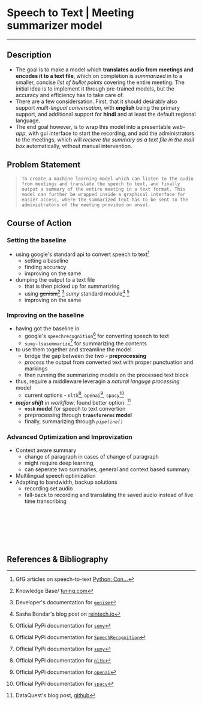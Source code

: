 # Speech to Text | Meeting summarizer model
---
## Description
* The goal is to make a model which **translates audio from meetings and encodes it to a text file**, which on completion is *summarized* in to a smaller, concise *list of bullet points* covering the entire meeting. The initial idea is to implement it through pre-trained models, but the accuracy and efficiency has to take care of.
* There are a few considersation. First, that it should desirably also support *mulit-lingual conversation*, with **english** being the primary support, and additional support for **hindi** and at least the default regional language.
* The end goal however, is to wrap this model into a presentable *web-app*, with gui interface to start the recording, and add the administrators to the meetings, which will *recieve the summary as a text file in the mail box* automatically, without manual intervention.

## Problem Statement
> `To create a machine learning model which can listen to the audio from meetings and translate the speech to text, and finally output a summary of the entire meeting in a text format. This model can further be wrapped inside a graphical interface for easier access, where the summarized text has to be sent to the administrators of the meeting provided on onset.`

## Course of Action
### Setting the baseline
* using google's standard api to convert speech to text[^1]
  * setting a baseline 
  * finding accuracy
  * improving on the same
* dumping the output to a text file
  * that is then picked up for summarizing
  * using ~~genism~~[^2] [^3] *sumy* standard module[^4] [^5]
  * improving on the same

### Improving on the baseline
* having got the baseline in 
  * google's `speechrecognition`[^6] for converting speech to text
  * `sumy-lsasummarize`[^7] for summarizing the contents
* to use them together and streamline the model
  * bridge the gap between the two - **preprocessing**
  * *process* the output from converted text with proper punctuation and markings
  * then running the summarizing models on the processed text block
* thus, require a middleware leveragin a *natural languge processing* model
  * current options - `nltk`[^8], `openai`[^9], `spacy`[^10]
* _**major shift** in workflow_, found better option: [^11]
  * **`vosk` model** for speech to text convertion
  * preprocessing through **`transforerms` model**
  * finally, summarizing through _`pipeline()`_

### Advanced Optimization and Improvization
* Context aware summary
  * change of paragraph in cases of change of paragraph
  * might require deep learning,
  * can seperate two summaries, general and context based summary
* Multilingual speech optimization
* Adapting to bandwidth, backup solutions
  * recording set audio 
  * fall-back to recording and translating the saved audio instead of live time transcribing

\
\
&nbsp;&nbsp;&nbsp;&nbsp;
---
## References & Bibliography
[^1]: GfG articles on speech-to-text [Python: Con...](https://www.geeksforgeeks.org/python-convert-speech-to-text-and-text-to-speech/)

[^2]: Knowledge Base/ [turing.com](https://www.turing.com/kb/5-powerful-text-summarization-techniques-in-python)

[^3]: Developer's documentation for [`genism`](https://radimrehurek.com/gensim/)

[^4]: Sasha Bondar's blog post on [reintech.io](https://reintech.io/blog/how-to-create-a-text-summarization-tool-with-sumy-tutorial-for-developers)

[^5]: Official PyPi documentation for [`sumy`](https://pypi.org/project/sumy/) 

[^6]: Official PyPi documentation for [`SpeechRecognition`](https://pypi.org/project/SpeechRecognition/)

[^7]: Official PyPi documentation for [`sumy`](https://pypi.org/project/sumy/)

[^8]: Official PyPi documentation for [`nltk`](https://pypi.org/project/nltk/)

[^9]: Official PyPi documentation for [`openai`](https://pypi.org/project/openai/)

[^10]: Official PyPi documentation for [`spacy`](https://pypi.org/project/spacy/)

[^11]: DataQuest's blog post, [github](https://github.com/dataquestio/project-walkthroughs/blob/master/speech_recognition/README.md)
